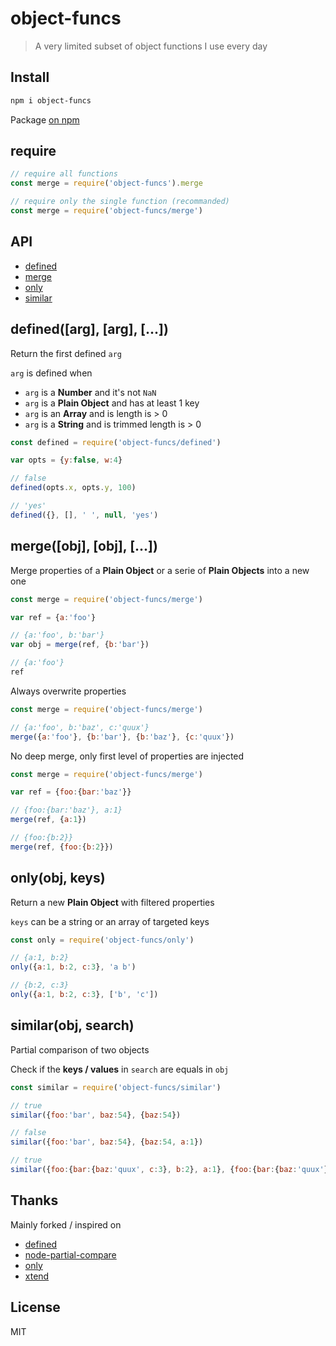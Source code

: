 # object-funcs

> A very limited subset of object functions I use every day

## Install

```bash
npm i object-funcs
```

Package [on npm](https://www.npmjs.com/package/object-funcs)

## require

```js
// require all functions
const merge = require('object-funcs').merge

// require only the single function (recommanded)
const merge = require('object-funcs/merge')
```

## API

* [defined](#definedarg-arg-)
* [merge](#mergeobj-obj-)
* [only](#onlyobj-keys)
* [similar](#similarobj-search)

## defined([arg], [arg], [...])

Return the first defined `arg`

`arg` is defined when

* `arg` is a **Number** and it's not `NaN`
* `arg` is a **Plain Object** and has at least 1 key
* `arg` is an **Array** and is length is > 0
* `arg` is a **String** and is trimmed length is > 0

```js
const defined = require('object-funcs/defined')

var opts = {y:false, w:4}

// false
defined(opts.x, opts.y, 100)

// 'yes'
defined({}, [], ' ', null, 'yes')
```

## merge([obj], [obj], [...])

Merge properties of a **Plain Object** or a serie of **Plain Objects** into a new one

```js
const merge = require('object-funcs/merge')

var ref = {a:'foo'}

// {a:'foo', b:'bar'}
var obj = merge(ref, {b:'bar'})

// {a:'foo'}
ref
```

Always overwrite properties

```js
const merge = require('object-funcs/merge')

// {a:'foo', b:'baz', c:'quux'}
merge({a:'foo'}, {b:'bar'}, {b:'baz'}, {c:'quux'})
```

No deep merge, only first level of properties are injected

```js
const merge = require('object-funcs/merge')

var ref = {foo:{bar:'baz'}}

// {foo:{bar:'baz'}, a:1}
merge(ref, {a:1})

// {foo:{b:2}}
merge(ref, {foo:{b:2}})
```

## only(obj, keys)

Return a new **Plain Object** with filtered properties

`keys` can be a string or an array of targeted keys

```js
const only = require('object-funcs/only')

// {a:1, b:2}
only({a:1, b:2, c:3}, 'a b')

// {b:2, c:3}
only({a:1, b:2, c:3}, ['b', 'c'])
```

## similar(obj, search)

Partial comparison of two objects

Check if the **keys / values** in `search` are equals in `obj`

```js
const similar = require('object-funcs/similar')

// true
similar({foo:'bar', baz:54}, {baz:54})

// false
similar({foo:'bar', baz:54}, {baz:54, a:1})

// true
similar({foo:{bar:{baz:'quux', c:3}, b:2}, a:1}, {foo:{bar:{baz:'quux'}}})
```

## Thanks

Mainly forked / inspired on
- [defined](https://github.com/substack/defined)
- [node-partial-compare](https://github.com/defunctzombie/node-partial-compare)
- [only](https://github.com/tj/node-only)
- [xtend](https://github.com/Raynos/xtend)

## License

MIT
